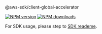 @aws-sdk/client-global-accelerator

[![NPM version](https://img.shields.io/npm/v/@aws-sdk/client-global-accelerator/preview.svg)](https://www.npmjs.com/package/@aws-sdk/client-global-accelerator)
[![NPM downloads](https://img.shields.io/npm/dm/@aws-sdk/client-global-accelerator.svg)](https://www.npmjs.com/package/@aws-sdk/client-global-accelerator)

For SDK usage, please step to [SDK reademe](https://github.com/aws/aws-sdk-js-v3).
